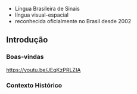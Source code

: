 - Língua Brasileira de Sinais
- língua visual-espacial
- reconhecida oficialmente no Brasil desde 2002


## Introdução

### Boas-vindas
https://youtu.be/JEqKzPRLZIA

### Contexto Histórico
